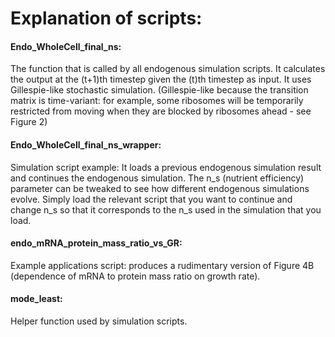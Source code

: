# Explanation of scripts:

#### Endo_WholeCell_final_ns:
The function that is called by all endogenous simulation scripts. It calculates the output at the (t+1)th timestep given the (t)th timestep as input. 
It uses Gillespie-like stochastic simulation. (Gillespie-like because the transition matrix is time-variant: for example, some ribosomes 
will be temporarily restricted from moving when they are blocked by ribosomes ahead - see Figure 2)

#### Endo_WholeCell_final_ns_wrapper:
Simulation script example: It loads a previous endogenous simulation result and continues the endogenous simulation. The n_s (nutrient efficiency) parameter can be tweaked to see how different endogenous simulations evolve. Simply load the relevant script that you want to continue and change n_s so that it corresponds to the n_s used in the simulation that you load. 

#### endo_mRNA_protein_mass_ratio_vs_GR:
Example applications script: produces a rudimentary version of Figure 4B (dependence of mRNA to protein mass ratio on growth rate). 

#### mode_least:
Helper function used by simulation scripts. 

